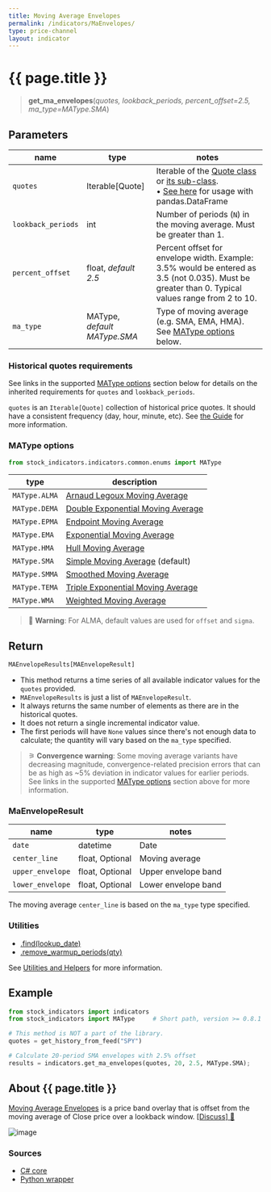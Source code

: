 ```yaml
---
title: Moving Average Envelopes
permalink: /indicators/MaEnvelopes/
type: price-channel
layout: indicator
---
```


# {{ page.title }}

><span class="indicator-syntax">**get_ma_envelopes**(*quotes, lookback_periods, percent_offset=2.5, ma_type=MAType.SMA*)</span>

## Parameters

| name | type | notes
| -- |-- |--
| `quotes` | Iterable[Quote] | Iterable of the [Quote class]({{site.baseurl}}/guide/#historical-quotes) or [its sub-class]({{site.baseurl}}/guide/#using-custom-quote-classes). <br><span class='qna-dataframe'> • [See here]({{site.baseurl}}/guide/#using-pandasdataframe) for usage with pandas.DataFrame</span>
| `lookback_periods` | int | Number of periods (`N`) in the moving average.  Must be greater than 1.
| `percent_offset` | float, *default 2.5* | Percent offset for envelope width.  Example: 3.5% would be entered as 3.5 (not 0.035).  Must be greater than 0.  Typical values range from 2 to 10.
| `ma_type` | MAType, *default MAType.SMA* | Type of moving average (e.g. SMA, EMA, HMA).  See [MAType options](#matype-options) below.

### Historical quotes requirements

See links in the supported [MAType options](#matype-options) section below for details on the inherited requirements for `quotes` and `lookback_periods`.

`quotes` is an `Iterable[Quote]` collection of historical price quotes.  It should have a consistent frequency (day, hour, minute, etc).  See [the Guide]({{site.baseurl}}/guide/#historical-quotes) for more information.

### MAType options

```python
from stock_indicators.indicators.common.enums import MAType
```

| type | description
|-- |--
| `MAType.ALMA` | [Arnaud Legoux Moving Average](../Alma#content)
| `MAType.DEMA` | [Double Exponential Moving Average](../Dema#content)
| `MAType.EPMA` | [Endpoint Moving Average](../Epma#content)
| `MAType.EMA` | [Exponential Moving Average](../Ema#content)
| `MAType.HMA` | [Hull Moving Average](../Hma#content)
| `MAType.SMA` | [Simple Moving Average](../Sma#content) (default)
| `MAType.SMMA` | [Smoothed Moving Average](../Smma#content)
| `MAType.TEMA` | [Triple Exponential Moving Average](../Tema#content)
| `MAType.WMA` | [Weighted Moving Average](../Wma#content)

>&#128681;  **Warning**: For ALMA, default values are used for `offset` and `sigma`.

## Return

```python
MAEnvelopeResults[MAEnvelopeResult]
```

- This method returns a time series of all available indicator values for the `quotes` provided.
- `MAEnvelopeResults` is just a list of `MAEnvelopeResult`.
- It always returns the same number of elements as there are in the historical quotes.
- It does not return a single incremental indicator value.
- The first periods will have `None` values since there's not enough data to calculate; the quantity will vary based on the `ma_type` specified.

>&#9886; **Convergence warning**: Some moving average variants have decreasing magnitude, convergence-related precision errors that can be as high as ~5% deviation in indicator values for earlier periods.  See links in the supported [MAType options](#matype-options) section above for more information.

### MaEnvelopeResult

| name | type | notes
| -- |-- |--
| `date` | datetime | Date
| `center_line` | float, Optional | Moving average
| `upper_envelope` | float, Optional | Upper envelope band
| `lower_envelope` | float, Optional | Lower envelope band

The moving average `center_line` is based on the `ma_type` type specified.

### Utilities

- [.find(lookup_date)]({{site.baseurl}}/utilities#find-indicator-result-by-date)
- [.remove_warmup_periods(qty)]({{site.baseurl}}/utilities#remove-warmup-periods)

See [Utilities and Helpers]({{site.baseurl}}/utilities#utilities-for-indicator-results) for more information.

## Example

```python
from stock_indicators import indicators
from stock_indicators import MAType     # Short path, version >= 0.8.1

# This method is NOT a part of the library.
quotes = get_history_from_feed("SPY")

# Calculate 20-period SMA envelopes with 2.5% offset
results = indicators.get_ma_envelopes(quotes, 20, 2.5, MAType.SMA);
```

## About {{ page.title }}

[Moving Average Envelopes](https://en.wikipedia.org/wiki/Moving_average_envelope) is a price band overlay that is offset from the moving average of Close price over a lookback window.
[[Discuss] &#128172;]({{site.dotnet.repo}}/discussions/288 "Community discussion about this indicator")

![image]({{site.dotnet.charts}}/MaEnvelopes.png)

### Sources

- [C# core]({{site.dotnet.src}}/m-r/MaEnvelopes/MaEnvelopes.Series.cs)
- [Python wrapper]({{site.python.src}}/ma_envelopes.py)
